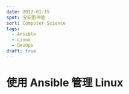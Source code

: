 ```yaml
---
date: 2022-01-15
spot: 宝安图书馆
sort: Computer Science
tags:
  - Ansible
  - Linux
  - DevOps
draft: true
---
```


# 使用 Ansible 管理 Linux

